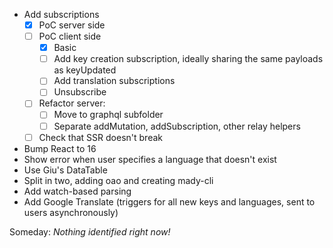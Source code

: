* Add subscriptions
    - [x] PoC server side
    - [ ] PoC client side
        - [x] Basic
        - [ ] Add key creation subscription, ideally sharing the same payloads as keyUpdated
        - [ ] Add translation subscriptions
        - [ ] Unsubscribe
    - [ ] Refactor server:
        - [ ] Move to graphql subfolder
        - [ ] Separate addMutation, addSubscription, other relay helpers
    - [ ] Check that SSR doesn't break
* Bump React to 16
* Show error when user specifies a language that doesn't exist
* Use Giu's DataTable
* Split in two, adding oao and creating mady-cli
* Add watch-based parsing
* Add Google Translate (triggers for all new keys and languages, sent to users asynchronously)

Someday: *Nothing identified right now!*